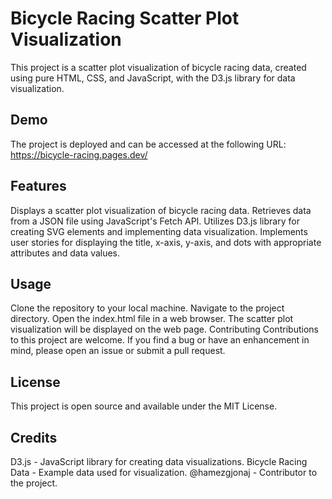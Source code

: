 # Bicycle Racing Scatter Plot Visualization
This project is a scatter plot visualization of bicycle racing data, created using pure HTML, CSS, and JavaScript, with the D3.js library for data visualization.

## Demo
The project is deployed and can be accessed at the following URL: https://bicycle-racing.pages.dev/

## Features
Displays a scatter plot visualization of bicycle racing data.
Retrieves data from a JSON file using JavaScript's Fetch API.
Utilizes D3.js library for creating SVG elements and implementing data visualization.
Implements user stories for displaying the title, x-axis, y-axis, and dots with appropriate attributes and data values.
## Usage
Clone the repository to your local machine.
Navigate to the project directory.
Open the index.html file in a web browser.
The scatter plot visualization will be displayed on the web page.
Contributing
Contributions to this project are welcome. If you find a bug or have an enhancement in mind, please open an issue or submit a pull request.

## License
This project is open source and available under the MIT License.

## Credits
D3.js - JavaScript library for creating data visualizations.
Bicycle Racing Data - Example data used for visualization.
@hamezgjonaj - Contributor to the project.